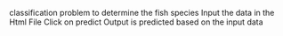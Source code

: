 classification problem to determine the fish species
Input the data in the Html File
Click on predict
Output is predicted based on the input data
